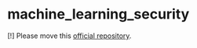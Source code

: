 # machine_learning_security
[!] Please move this [official repository](https://github.com/13o-bbr-bbq/machine_learning_security).

